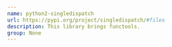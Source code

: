 ```yaml
---
name: python2-singledispatch
url: https://pypi.org/project/singledispatch/#files
description: This library brings functools.
group: None
---
```

